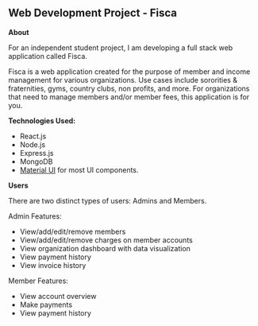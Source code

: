 ## Web Development Project - Fisca

**About**

For an independent student project, I am developing a full stack web application called Fisca.

Fisca is a web application created for the purpose of member and income management for various organizations. Use cases include sororities & fraternities, gyms, country clubs, non profits, and more. For organizations that need to manage members and/or member fees, this application is for you.

**Technologies Used:**

- React.js
- Node.js
- Express.js
- MongoDB
- [Material UI](https://mui.com/) for most UI components.

**Users**

There are two distinct types of users: Admins and Members.

Admin Features:
- View/add/edit/remove members
- View/add/edit/remove charges on member accounts
- View organization dashboard with data visualization
- View payment history
- View invoice history

Member Features:
- View account overview
- Make payments
- View payment history


